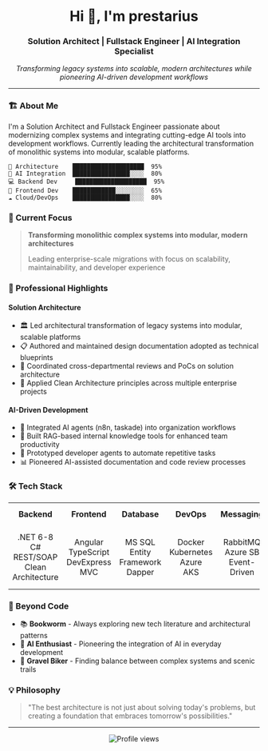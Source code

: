 <h1 align="center">Hi 👋, I'm prestarius</h1>
<h3 align="center">Solution Architect | Fullstack Engineer | AI Integration Specialist</h3>

<p align="center">
  <em>Transforming legacy systems into scalable, modern architectures while pioneering AI-driven development workflows</em>
</p>

---

### 🏗️ About Me

I'm a Solution Architect and Fullstack Engineer passionate about modernizing complex systems and integrating cutting-edge AI tools into development workflows. Currently leading the architectural transformation of monolithic systems into modular, scalable platforms.

```text
📐 Architecture    ████████████████████  95%
🤖 AI Integration  ████████████████░░░░  80%
💻 Backend Dev     ████████████████████  95%
🎨 Frontend Dev    ████████████░░░░░░░░  65%
☁️ Cloud/DevOps    ████████████████░░░░  80%
```

### 🚀 Current Focus

> **Transforming monolithic complex systems into modular, modern architectures**
> 
> Leading enterprise-scale migrations with focus on scalability, maintainability, and developer experience

### 💼 Professional Highlights

#### **Solution Architecture**
- 🏛️ Led architectural transformation of legacy systems into modular, scalable platforms
- 📋 Authored and maintained design documentation adopted as technical blueprints
- 🤝 Coordinated cross-departmental reviews and PoCs on solution architecture
- 🧩 Applied Clean Architecture principles across multiple enterprise projects

#### **AI-Driven Development**
- 🤖 Integrated AI agents (n8n, taskade) into organization workflows
- 🧠 Built RAG-based internal knowledge tools for enhanced team productivity
- 🔬 Prototyped developer agents to automate repetitive tasks
- 📊 Pioneered AI-assisted documentation and code review processes

### 🛠️ Tech Stack

<table>
  <tr>
    <td align="center" width="96">
      <strong>Backend</strong>
    </td>
    <td align="center" width="96">
      <strong>Frontend</strong>
    </td>
    <td align="center" width="96">
      <strong>Database</strong>
    </td>
    <td align="center" width="96">
      <strong>DevOps</strong>
    </td>
    <td align="center" width="96">
      <strong>Messaging</strong>
    </td>
    <td align="center" width="96">
      <strong>AI Tools</strong>
    </td>
  </tr>
  <tr>
    <td align="center">
      .NET 6-8<br/>
      C#<br/>
      REST/SOAP<br/>
      Clean Architecture
    </td>
    <td align="center">
      Angular<br/>
      TypeScript<br/>
      DevExpress<br/>
      MVC
    </td>
    <td align="center">
      MS SQL<br/>
      Entity Framework<br/>
      Dapper
    </td>
    <td align="center">
      Docker<br/>
      Kubernetes<br/>
      Azure<br/>
      AKS
    </td>
    <td align="center">
      RabbitMQ<br/>
      Azure SB<br/>
      Event-Driven
    </td>
    <td align="center">
      GitHub Copilot<br/>
      GPT-4<br/>
      Claude<br/>
      Cursor AI
    </td>
  </tr>
</table>

### 🌱 Beyond Code

- 📚 **Bookworm** - Always exploring new tech literature and architectural patterns
- 🤖 **AI Enthusiast** - Pioneering the integration of AI in everyday development
- 🚴 **Gravel Biker** - Finding balance between complex systems and scenic trails

### 💡 Philosophy

> "The best architecture is not just about solving today's problems, but creating a foundation that embraces tomorrow's possibilities."

---

<p align="center">
  <img src="https://komarev.com/ghpvc/?username=prestarius&color=58a6ff&style=flat-square" alt="Profile views" />
</p>
